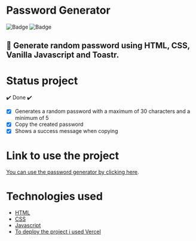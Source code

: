 # Password Generator

![Badge](https://img.shields.io/github/issues/LivHelen12/stopwatcher)
![Badge](https://img.shields.io/github/license/LivHelen12/stopwatcher)

## 🚀 Generate random password using HTML, CSS, Vanilla Javascript and Toastr.

# Status project

✔️ Done ✔️

- [x] Generates a random password with a maximum of 30 characters and a minimum of 5
- [x] Copy the created password
- [x] Shows a success message when copying

# Link to use the project

[You can use the password generator by clicking here](https://password-generator-pi-three.vercel.app/).

# Technologies used

- [HTML](https://developer.mozilla.org/pt-BR/docs/Web/HTML)
- [CSS](https://developer.mozilla.org/pt-BR/docs/Web/CSS)
- [Javascript](https://developer.mozilla.org/pt-BR/docs/Web/JavaScript)
- [To deploy the project i used Vercel](https://vercel.com/)
